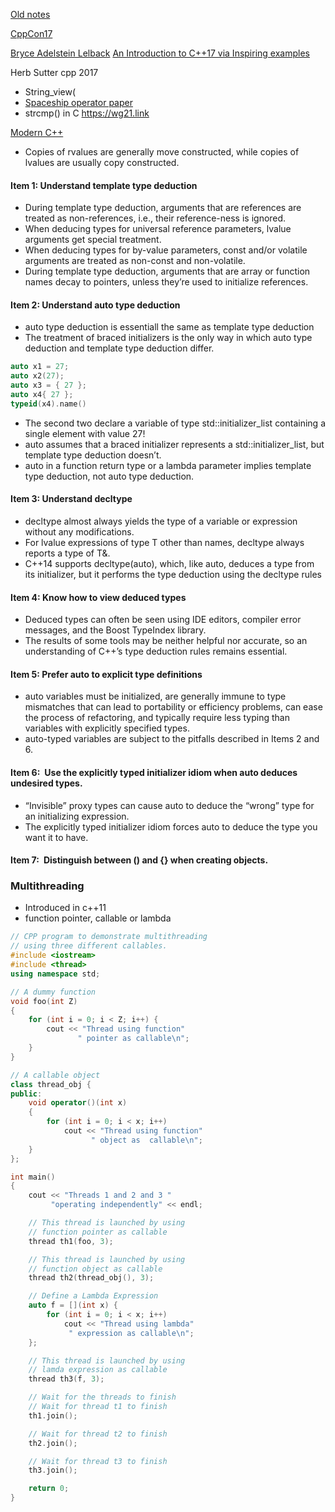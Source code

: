 [Old notes](https://docs.google.com/document/d/1ZkNYxt-suCA4CFmzgXMdQojluI8TNiaJNhgTQcdqcOc/edit#)
    

[CppCon17](file:///Users/mpeaton/ME/CppCon17.md)

[Bryce Adelstein Lelback](bryce@cppcon.org)
[An Introduction to C++17 via Inspiring examples](https://youtu.be/fI2xiUqqH3Q)
 

Herb Sutter cpp 2017
- String_view(
- [Spaceship operator paper](http://open-std.org/JTC1/SC22/WG21/docs/papers/2017/p0515r0.pdf)
- strcmp() in C
https://wg21.link

[Modern C++](http://techbus.safaribooksonline.com/book/programming/cplusplus/9781491908419/firstchapter#X2ludGVybmFsX0h0bWxWaWV3P3htbGlkPTk3ODE0OTE5MDg0MTklMkZ0ZXJtaW5vbG9neV9hbmRfY29udmVudGlvbnNfaHRtbCZxdWVyeT0=)

- Copies of rvalues are generally move constructed, while copies of lvalues are usually copy constructed.

#### Item 1: Understand template type deduction

- During template type deduction, arguments that are references are treated as non-references, i.e., their reference-ness is ignored.
- When deducing types for universal reference parameters, lvalue arguments get special treatment.
- When deducing types for by-value parameters, const and/or volatile arguments are treated as non-const and non-volatile.
- During template type deduction, arguments that are array or function names decay to pointers, unless they’re used to initialize references.

#### Item 2: Understand auto type deduction

- auto type deduction is essentiall the same as template type deduction
- The treatment of braced initializers is the only way in which auto type deduction and template type deduction differ.
```cpp 
auto x1 = 27;
auto x2(27);
auto x3 = { 27 };
auto x4{ 27 };
typeid(x4).name()
```
- The second two declare a variable of type std::initializer_list<int> containing a single element with value 27! 
- auto assumes that a braced initializer represents a std::initializer_list, but template type deduction doesn’t.
- auto in a function return type or a lambda parameter implies template type deduction, not auto type deduction.

#### Item 3: Understand decltype

- decltype almost always yields the type of a variable or expression without any modifications.
- For lvalue expressions of type T other than names, decltype always reports a type of T&.
- C++14 supports decltype(auto), which, like auto, deduces a type from its initializer, but it performs the type deduction using the decltype rules

#### Item 4: Know how to view deduced types
- Deduced types can often be seen using IDE editors, compiler error messages, and the Boost TypeIndex library.
- The results of some tools may be neither helpful nor accurate, so an understanding of C++’s type deduction rules remains essential.

#### Item 5: Prefer auto to explicit type definitions

- auto variables must be initialized, are generally immune to type mismatches that can lead to portability or efficiency problems, can ease the process of refactoring, and typically require less typing than variables with explicitly specified types.
- auto-typed variables are subject to the pitfalls described in Items 2 and 6.

#### Item 6: Use the explicitly typed initializer idiom when auto deduces undesired types.

- “Invisible” proxy types can cause auto to deduce the “wrong” type for an initializing expression.
- The explicitly typed initializer idiom forces auto to deduce the type you want it to have.

#### Item 7: Distinguish between () and {} when creating objects.





### Multithreading
- Introduced in c++11
- function pointer, callable or lambda

```c++
// CPP program to demonstrate multithreading
// using three different callables.
#include <iostream>
#include <thread>
using namespace std;

// A dummy function
void foo(int Z)
{
    for (int i = 0; i < Z; i++) {
        cout << "Thread using function"
               " pointer as callable\n";
    }
}

// A callable object
class thread_obj {
public:
    void operator()(int x)
    {
        for (int i = 0; i < x; i++)
            cout << "Thread using function"
                  " object as  callable\n";
    }
};

int main()
{
    cout << "Threads 1 and 2 and 3 "
         "operating independently" << endl;

    // This thread is launched by using 
    // function pointer as callable
    thread th1(foo, 3);

    // This thread is launched by using
    // function object as callable
    thread th2(thread_obj(), 3);

    // Define a Lambda Expression
    auto f = [](int x) {
        for (int i = 0; i < x; i++)
            cout << "Thread using lambda"
             " expression as callable\n";
    };

    // This thread is launched by using 
    // lamda expression as callable
    thread th3(f, 3);

    // Wait for the threads to finish
    // Wait for thread t1 to finish
    th1.join();

    // Wait for thread t2 to finish
    th2.join();

    // Wait for thread t3 to finish
    th3.join();

    return 0;
}
```

